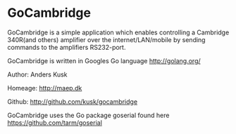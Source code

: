 GoCambridge
===========

GoCambridge is a simple application which enables controlling a Cambridge 340R(and others)
amplifier over the internet/LAN/mobile by sending commands to the amplifiers RS232-port.

GoCambridge is written in Googles Go language http://golang.org/

Author: Anders Kusk

Homeage: http://maep.dk

Github: http://github.com/kusk/gocambridge

GoCambridge uses the Go package goserial found here https://github.com/tarm/goserial
